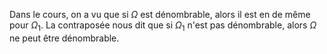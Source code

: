 Dans le cours, on a vu que si $\Omega$ est dénombrable, alors il est en de même pour $\Omega_{1}$. La contraposée nous dit que si $\Omega_{1}$ n'est pas dénombrable, alors $\Omega$ ne peut être dénombrable.
